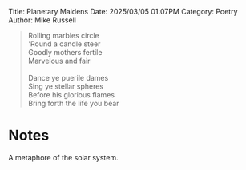 Title: Planetary Maidens
Date: 2025/03/05 01:07PM
Category: Poetry
Author: Mike Russell

> Rolling marbles circle<br>
> 'Round a candle steer<br>
> Goodly mothers fertile<br>
> Marvelous and fair<br>
> <br>
> Dance ye puerile dames<br>
> Sing ye stellar spheres<br>
> Before his glorious flames<br>
> Bring forth the life you bear

# Notes

A metaphore of the solar system.
